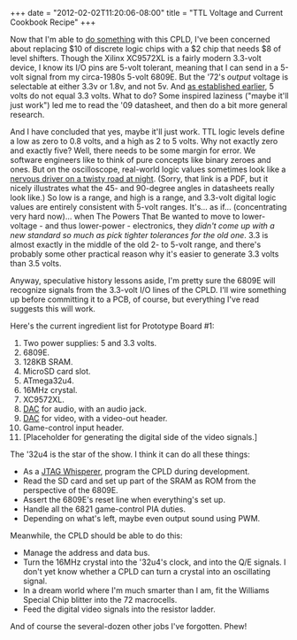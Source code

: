 ﻿+++
date = "2012-02-02T11:20:06-08:00"
title = "TTL Voltage and Current Cookbook Recipe"
+++



Now that I'm able to [do something](/post/16850810843/) with this CPLD, I've
been concerned about replacing $10 of discrete logic chips with a $2 chip that
needs $8 of level shifters. Though the Xilinx XC9572XL is a fairly modern
3.3-volt device, I know its I/O pins are 5-volt tolerant, meaning that I can
send in a 5-volt signal from my circa-1980s 5-volt 6809E. But the '72's
_output_ voltage is selectable at either 3.3v or 1.8v, and not 5v. And [as
established earlier](/post/16828497482), 5 volts do not equal 3.3 volts. What
to do? Some inspired laziness ("maybe it'll just work") led me to read the '09
datasheet, and then do a bit more general research.

And I have concluded that yes, maybe it'll just work. TTL logic levels define
a low as zero to 0.8 volts, and a high as 2 to 5 volts. Why not exactly zero
and exactly five? Well, there needs to be some margin for error. We software
engineers like to think of pure concepts like binary zeroes and ones. But on
the oscilloscope, real-world logic values sometimes look like a [nervous
driver on a twisty road at
night](http://www.xilinx.com/support/documentation/application_notes/xapp429.pdf).
(Sorry, that link is a PDF, but it nicely illustrates what the 45- and
90-degree angles in datasheets really look like.) So low is a range, and high
is a range, and 3.3-volt digital logic values are entirely consistent with
5-volt ranges. It's… as if… (concentrating very hard now)… when The Powers
That Be wanted to move to lower-voltage - and thus lower-power - electronics,
they _didn't come up with a new standard so much as pick tighter tolerances
for the old one_. 3.3 is almost exactly in the middle of the old 2- to 5-volt
range, and there's probably some other practical reason why it's easier to
generate 3.3 volts than 3.5 volts.

Anyway, speculative history lessons aside, I'm pretty sure the 6809E will
recognize signals from the 3.3-volt I/O lines of the CPLD. I'll wire something
up before committing it to a PCB, of course, but everything I've read suggests
this will work.

Here's the current ingredient list for Prototype Board #1:

  1. Two power supplies: 5 and 3.3 volts.
  2. 6809E.
  3. 128KB SRAM.
  4. MicroSD card slot.
  5. ATmega32u4.
  6. 16MHz crystal.
  7. XC9572XL.
  8. [DAC](http://en.wikipedia.org/wiki/Delta-sigma_modulation) for audio, with an audio jack.
  9. [DAC](http://en.wikipedia.org/wiki/Resistor_ladder) for video, with a video-out header.
  10. Game-control input header.
  11. [Placeholder for generating the digital side of the video signals.]

The '32u4 is the star of the show. I think it can do all these things:

  * As a [JTAG Whisperer](https://github.com/sowbug/JTAGWhisperer), program the CPLD during development.
  * Read the SD card and set up part of the SRAM as ROM from the perspective of the 6809E.
  * Assert the 6809E's reset line when everything's set up.
  * Handle all the 6821 game-control PIA duties.
  * Depending on what's left, maybe even output sound using PWM.

Meanwhile, the CPLD should be able to do this:

  * Manage the address and data bus.
  * Turn the 16MHz crystal into the '32u4's clock, and into the Q/E signals. I don't yet know whether a CPLD can turn a crystal into an oscillating signal.
  * In a dream world where I'm much smarter than I am, fit the Williams Special Chip blitter into the 72 macrocells.
  * Feed the digital video signals into the resistor ladder.

And of course the several-dozen other jobs I've forgotten. Phew!

